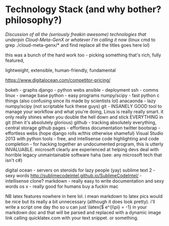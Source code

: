 Technology Stack (and why bother? philosophy?)
================

_Discussion of all the (seriously freakin awesome) technologies that underpin Cloud-Meta-GenX or whatever I'm calling it now_ (linux cmd to grep ./cloud-meta-genx/* and find replace all the titles goes here lol)

this was a bunch of the hard work too - picking something that's rich, fully featured, 

lightweight, extensible, human-friendly, fundamental

https://www.digitalocean.com/competitor-pricing/

bokeh - graphs
django - python webs
ansible - deployment
ssh - comms
linux - ownage base
python - easy programs
numpy/scipy - fast python c things (also confusing since its made by scientists lol)
anacaonda - lazy numpy/scipy (not scriptable fuck these guys)
git - INSANELY GOOD tool to manage your workflow and what you're doing, Linus is really really smart. it only really shines when you double the hell down and stick EVERYTHING in git (then it's absolutely glorious)
github - tracking absolutely everything, central storage
github pages - effortless documentation
twitter bootsrap - effortless webs (hope django rolls w/this otherwise shameful)
Visual Studio 2013 with python tools - free, and intellisense code highlighting and code completion - for hacking together an undocumented program, this is utterly INVALUABLE. microsoft clearly are experienced at helping devs deal with horrible legacy unmaintainable software haha (see: any microsoft tech that isn't c#)


digital ocean - servers on steroids for lazy people (yay)
sublime text 2 - sexy words
http://sublimecodeintel.github.io/SublimeCodeIntel/ - intellisense clone?
markdown - really easy to write documentation and sexy words
os x - really good for humans buy a fuckin mac

NB latex features nowhere in here lol. i mean markdown to latex pics would be nice but its really a bit unnecessary (although it does look pretty). i'll write a script one day tho so u can just \latex{$ e^{i\pi} = -1} in your markdown doc and that will be parsed and replaced with a dynamic image link calling quicklatex.com with your text snippet. or something.
